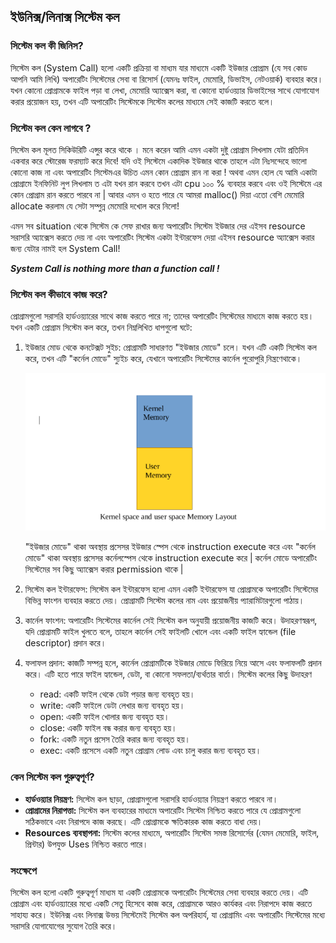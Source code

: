 ## ইউনিক্স/লিনাক্স সিস্টেম কল

### সিস্টেম কল কী জিনিস?
সিস্টেম কল (System Call) হলো একটি প্রক্রিয়া বা মাধ্যম যার মাধ্যমে একটি ইউজার প্রোগ্রাম (যে সব কোড আপনি আমি লিখি) অপারেটিং সিস্টেমের সেবা বা রিসোর্স (যেমনঃ ফাইল, মেমোরি, ডিভাইস, নেটওয়ার্ক) ব্যবহার করে। যখন কোনো প্রোগ্রামকে ফাইল পড়া বা লেখা, মেমোরি অ্যাক্সেস করা, বা কোনো হার্ডওয়্যার ডিভাইসের সাথে যোগাযোগ করার প্রয়োজন হয়, তখন এটি অপারেটিং সিস্টেমকে সিস্টেম কলের মাধ্যমে সেই কাজটি করতে বলে। 

### সিস্টেম কল কেন লাগবে ?
সিস্টেম কল মূলত সিকিউরিটি এন্সুর করে থাকে । মনে করেন আমি এমন একটা দুষ্টু প্রোগ্রাম লিখলাম যেটা প্রতিদিন একবার করে স্টোরেজ ফরম্যাট করে দিবে! যদি ওই সিস্টেমে একাদিক ইউজার থাকে তাহলে এটা নিঃসন্দেহে ভালো কোনো কাজ না এবং অপারেটিং সিস্টেমএর উচিত এমন কোন প্রোগ্রাম রান না করা ! অথবা এমন হোল যে আমি একাটা প্রোগ্রামে ইনফিনিট লুপ লিখলাম ত এটা যখন রান করবে তখন এটা cpu ১০০ % ব্যবহার করবে এবং ওই সিস্টেমে এর কোন প্রোগ্রাম রান করতে পারবে 
না | আবার এমন ও হতে পারে যে আমরা malloc() দিয়া এতো বেশি মেমোরি allocate করলাম যে সেটা সম্পুন্ন মেমোরি দখোল করে নিলো! 

এমন সব situation থেকে সিস্টেম কে সেফ রাখার জন্য অপারেটিং সিস্টেম ইউজার দের এইসব resource  সরাসরি অ্যাক্সেস করতে দেয় না এবং অপারেটিং সিস্টেম একটা ইন্টারফেস দেয়া এইসব resource অ্যাক্সেস করার জন্য যেটার নামই হল System Call!

_**System Call is nothing more than a function call !**_

### সিস্টেম কল কীভাবে কাজ করে?
প্রোগ্রামগুলো সরাসরি হার্ডওয়্যারের সাথে কাজ করতে পারে না; তাদের অপারেটিং সিস্টেমের মাধ্যমে কাজ করতে হয়। যখন একটি প্রোগ্রাম সিস্টেম কল করে, তখন নিম্নলিখিত ধাপগুলো ঘটে:

1. ইউজার মোড থেকে কনটেক্সট সুইচ: প্রোগ্রামটি সাধারণত "ইউজার মোডে" চলে। যখন এটি একটি সিস্টেম কল করে, তখন এটি "কর্নেল মোডে" স্যুইচ করে, যেখানে অপারেটিং সিস্টেমের কার্নেল পুরোপুরি নি়ন্ত্রণেথাকে।

    ![memory-space](https://github.com/sohan-reza/sohan-reza.github.com/blob/master/images/kernel%26user.png)
 

    "ইউজার মোডে" থাকা অবস্থায় প্রসেসর ইউজার স্পেস থেকে instruction execute করে এবং "কর্নেল মোডে" থাকা অবস্থায় প্রসেসর কর্নেলস্পেস থেকে instruction execute করে |  কর্নেল মোডে অপারেটিং সিস্টেমের সব কিছু অ্যাক্সেস করার permission থাকে | 

2. সিস্টেম কল ইন্টারফেস: সিস্টেম কল ইন্টারফেস হলো এমন একটি ইন্টারফেস যা প্রোগ্রামকে অপারেটিং সিস্টেমের বিভিন্ন ফাংশন ব্যবহার করতে দেয়। প্রোগ্রামটি সিস্টেম কলের নাম এবং প্রয়োজনীয় প্যারামিটারগুলো পাঠায়।
    
3. কার্নেল ফাংশন: অপারেটিং সিস্টেমের কার্নেল সেই সিস্টেম কল অনুযায়ী প্রয়োজনীয় কাজটি করে। উদাহরণস্বরূপ, যদি প্রোগ্রামটি ফাইল খুলতে বলে, তাহলে কার্নেল সেই ফাইলটি খোলে এবং একটি ফাইল হ্যান্ডেল (file descriptor) প্রদান করে।
    
4. ফলাফল প্রদান: কাজটি সম্পন্ন হলে, কার্নেল প্রোগ্রামটিকে ইউজার মোডে ফিরিয়ে নিয়ে আসে এবং ফলাফলটি প্রদান করে। এটি হতে পারে ফাইল হ্যান্ডেল, ডেটা, বা কোনো সফলতা/ব্যর্থতার বার্তা।
সিস্টেম কলের কিছু উদাহরণ

    - read: একটি ফাইল থেকে ডেটা পড়ার জন্য ব্যবহৃত হয়।
    - write: একটি ফাইলে ডেটা লেখার জন্য ব্যবহৃত হয়।
    - open: একটি ফাইল খোলার জন্য ব্যবহৃত হয়।
    - close: একটি ফাইল বন্ধ করার জন্য ব্যবহৃত হয়।
    - fork: একটি নতুন প্রসেস তৈরি করার জন্য ব্যবহৃত হয়।
    - exec: একটি প্রসেসে একটি নতুন প্রোগ্রাম লোড এবং চালু করার জন্য ব্যবহৃত হয়।

### কেন সিস্টেম কল গুরুত্বপূর্ণ?
- **হার্ডওয়্যার নিয়ন্ত্রণ:** সিস্টেম কল ছাড়া, প্রোগ্রামগুলো সরাসরি হার্ডওয়্যার নিয়ন্ত্রণ করতে পারবে না। 
- **প্রোগ্রামের নিরাপত্তা:** সিস্টেম কল ব্যবহারের মাধ্যমে অপারেটিং সিস্টেম নিশ্চিত করতে পারে যে প্রোগ্রামগুলো সঠিকভাবে এবং নিরাপদে কাজ করছে। এটি প্রোগ্রামকে ক্ষতিকারক কাজ করতে বাধা দেয়।
- **Resources ব্যবস্থাপনা:** সিস্টেম কলের মাধ্যমে, অপারেটিং সিস্টেম সমস্ত রিসোর্সের (যেমন মেমোরি, ফাইল, প্রিন্টার) উপযুক্ত Uses নিশ্চিত করতে পারে।

### সংক্ষেপে
সিস্টেম কল হলো একটি গুরুত্বপূর্ণ মাধ্যম যা একটি প্রোগ্রামকে অপারেটিং সিস্টেমের সেবা ব্যবহার করতে দেয়। এটি প্রোগ্রাম এবং হার্ডওয়্যারের মধ্যে একটি সেতু হিসেবে কাজ করে, প্রোগ্রামকে আরও কার্যকর এবং নিরাপদে কাজ করতে সাহায্য করে। ইউনিক্স এবং লিনাক্স উভয় সিস্টেমেই সিস্টেম কল অপরিহার্য, যা প্রোগ্রামিং এবং অপারেটিং সিস্টেমের মধ্যে সরাসরি যোগাযোগের সুযোগ তৈরি করে।















